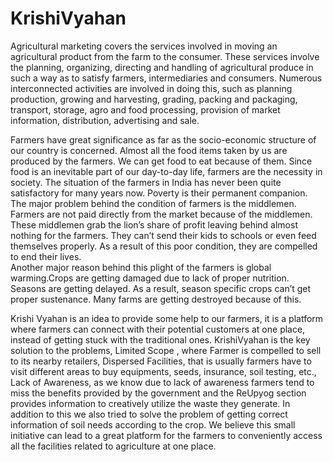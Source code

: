 
# KrishiVyahan

Agricultural marketing covers the services involved in moving an agricultural product from the farm to the consumer. These services involve the planning, organizing, directing and handling of agricultural produce in such a way as to satisfy farmers, intermediaries and consumers. Numerous interconnected activities are involved in doing this, such as planning production, growing and harvesting, grading, packing and packaging, transport, storage, agro and food processing, provision of market information, distribution, advertising and sale.

Farmers have great significance as far as the socio-economic structure of our country is concerned. Almost all the food items taken by us are produced by the farmers. We can get food to eat because of them. Since food is an inevitable part of our day-to-day life, farmers are the necessity in society. 
The situation of the farmers in India has never been quite satisfactory for many years now. Poverty is their permanent companion. The major problem behind the condition of farmers is the middlemen. Farmers are not paid directly from the market because of the middlemen. These middlemen grab the lion’s share of profit leaving behind almost nothing for the farmers. They can’t send their kids to schools or even feed themselves properly. As a result of this poor condition, they are compelled to end their lives.  
Another major reason behind this plight of the farmers is global warming.Crops are getting damaged due to lack of proper nutrition. Seasons are getting delayed. As a result, season specific crops can’t get proper sustenance. Many farms are getting destroyed because of this.

Krishi Vyahan is an idea to provide some help to our farmers, it is a platform where farmers can connect with their potential customers at one place, instead of getting stuck with the traditional ones. KrishiVyahan is the key solution to the problems, Limited Scope , where Farmer is compelled to sell to its nearby retailers, Dispersed Facilities, that is usually farmers have to visit different areas to buy equipments, seeds, insurance, soil testing, etc., Lack of Awareness, as we know due to lack of awareness farmers tend to miss the benefits provided by the government and the ReUpyog section provides information to creatively utilize the waste they generate.
In addition to this we also tried to solve the problem of getting correct information of soil needs according to the crop.
We believe this small initiative can lead to a great platform for the farmers to conveniently access all the facilities related to agriculture at one place.


